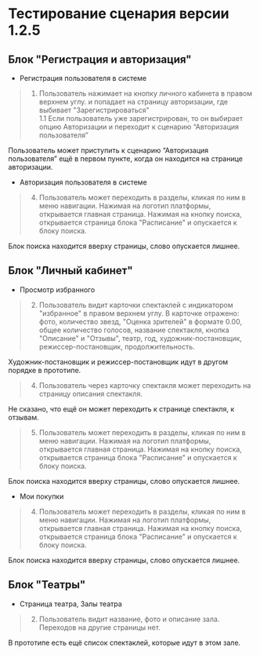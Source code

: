 # Тестирование сценария версии 1.2.5
## Блок "Регистрация и авторизация"
* Регистрация пользователя в системе
> 1. Пользователь нажимает на кнопку личного кабинета в правом верхнем углу. и попадает на страницу авторизации, где выбивает
"Зарегистрироваться"	  
> 1.1 Если пользователь уже зарегистрирован, то он выбирает опцию Авторизации и переходит к сценарию “Авторизация пользователя”

Пользователь может приступить к сценарию “Авторизация пользователя” ещё в первом пункте, когда он находится на странице авторизации.
* Авторизация пользователя в системе
>4. Пользователь может переходить в разделы, кликая по ним в меню навигации. Нажимая на логотип платформы, открывается главная страница. Нажимая на кнопку поиска, открывается страница блока "Расписание" и опускается к блоку поиска.

Блок поиска находится вверху страницы, слово опускается лишнее.

## Блок "Личный кабинет"
* Просмотр избранного
>2. Пользователь видит карточки спектаклей с индикатором "избранное" в правом верхнем углу. В карточке отражено: фото, количество звезд, "Оценка зрителей" в формате 0.00, общее количество голосов, название спектакля, кнопка "Описание" и "Отзывы", театр, год, художник-постановщик, режиссер-постановщик, продолжительность.

Художник-постановщик и режиссер-постановщик идут в другом порядке в прототипе.


> 4. Пользователь через карточку спектакля может переходить на страницу описания спектакля.

Не сказано, что ещё он может переходить к странице спектакля, к отзывам.


> 5. Пользователь может переходить в разделы, кликая по ним в меню навигации. Нажимая на логотип платформы, открывается главная страница. Нажимая на кнопку поиска, открывается страница блока "Расписание" и опускается к блоку поиска.

Блок поиска находится вверху страницы, слово опускается лишнее.

* Мои покупки
> 4. Пользователь может переходить в разделы, кликая по ним в меню навигации. Нажимая на логотип платформы, открывается главная страница. Нажимая на кнопку поиска, открывается страница блока "Расписание" и опускается к блоку поиска.

Блок поиска находится вверху страницы, слово опускается лишнее.

## Блок "Театры"
* Страница театра, Залы театра
> 2. Пользователь видит название, фото и описание зала. Переходов на другие страницы нет.

В прототипе есть ещё список спектаклей, которые идут в этом зале.
